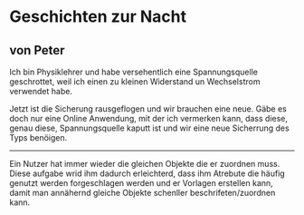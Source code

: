 ﻿# Geschichten zur Nacht 
## von Peter 

Ich bin Physiklehrer und habe versehentlich eine Spannungsquelle geschrottet, weil ich einen zu kleinen Widerstand un Wechselstrom verwendet habe.

Jetzt ist die Sicherung rausgeflogen und wir brauchen eine neue. Gäbe es doch nur eine Online Anwendung, mit der ich vermerken kann, dass diese, genau diese, Spannungsquelle kaputt ist und wir eine neue Sicherrung des Typs benöigen.


---

Ein Nutzer hat immer wieder die gleichen Objekte die er zuordnen muss. Diese aufgabe wrid ihm dadurch erleichterd, dass ihm Atrebute die häufig genutzt werden forgeschlagen werden und er Vorlagen erstellen kann, damit man annähernd gleiche Objekte schenller beschrifeten/zuordnen kann.

